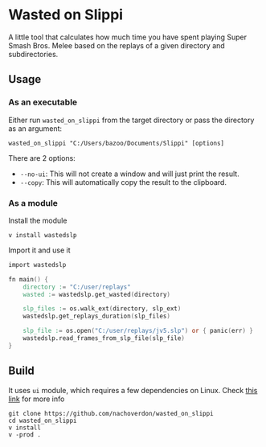# Wasted on Slippi

A little tool that calculates how much time you have spent playing
Super Smash Bros. Melee based on the replays of a given directory and
subdirectories.

## Usage

### As an executable

Either run `wasted_on_slippi` from the target directory or pass the directory as
an argument:
```
wasted_on_slippi "C:/Users/bazoo/Documents/Slippi" [options]
```

There are 2 options:
*   `--no-ui`: This will not create a window and will just print the result.
*   `--copy`: This will automatically copy the result to the clipboard.

### As a module

Install the module

```
v install wastedslp
```

Import it and use it
```v
import wastedslp

fn main() {
    directory := "C:/user/replays"
    wasted := wastedslp.get_wasted(directory)

    slp_files := os.walk_ext(directory, slp_ext)
    wastedslp.get_replays_duration(slp_files)

    slp_file := os.open("C:/user/replays/jv5.slp") or { panic(err) }
    wastedslp.read_frames_from_slp_file(slp_file)
}
```


## Build

It uses `ui` module, which requires a few dependencies on Linux.
Check [this link](https://github.com/vlang/ui#dependencies) for more info

```
git clone https://github.com/nachoverdon/wasted_on_slippi
cd wasted_on_slippi
v install
v -prod .
```
